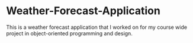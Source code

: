 # Weather-Forecast-Application
This is a weather forecast application that I worked on for my course wide project in object-oriented programming and design.
